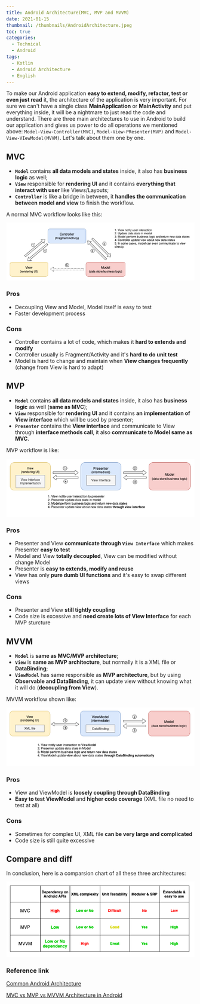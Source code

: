 ```yaml
---
title: Android Architecture(MVC, MVP and MVVM)
date: 2021-01-15
thumbnail: /thumbnails/AndroidArchitecture.jpeg
toc: true
categories:
  - Technical
  - Android
tags:
  - Kotlin
  - Android Architecture
  - English
---
```


To make our Android application **easy to extend, modify, refactor, test or even just read** it, the architecture of the application is very important. For sure we can't have a single class **MainApplication** or **MainActivity** and put everything inside, it will be a nightmare to just read the code and understand. There are three main architectures to use in Android to build our application and gives us power to do all operations we mentioned above: `Model-View-Controller(MVC)`, `Model-View-PResenter(MVP)` and `Model-View-VIewModel(MVVM)`. Let's talk about them one by one.

<!-- more -->

## MVC

- **`Model`** contains **all data models and states** inside, it also has **business logic** as well;
- **`View`** responsible for **rendering UI** and it contains **everything that interact with user** like Views/Layouts;
- **`Controller`** is like a bridge in between, it **handles the communication between model and view** to finish the workflow.

A normal MVC workflow looks like this:

<img src="https://raw.githubusercontent.com/Yunze-Li/BlogPictures/master/BlogPictures/pictures/MVC.png" style="zoom:110%;" />

 ### Pros

- Decoupling View and Model, Model itself is easy to test
- Faster development process

### Cons

- Controller contains a lot of code, which makes it **hard to extends and modify**
- Controller usually is Fragment/Activity and it's **hard to do unit test**
- Model is hard to change and maintain when **View changes frequently** (change from View is hard to adapt)



## MVP

- **`Model`** contains **all data models and states** inside, it also has **business logic** as well (**same as MVC**);
- **`View`** responsible for **rendering UI** and it contains **an implementation of View interface** which will be used by presenter;
- **`Presenter`** contains the **View interface** and communicate to View through **interface methods call**, it also **communicate to Model same as MVC**.

MVP workflow is like:

<img src="https://raw.githubusercontent.com/Yunze-Li/BlogPictures/master/BlogPictures/pictures/MVP.png" style="zoom:120%;" />

### Pros

- Presenter and View **communicate through `View Interface`** which makes Presenter **easy to test**
- Model and View **totally decoupled**, View can be modified without change Model 
- Presenter is **easy to extends, modify and reuse**
- View has only **pure dumb UI functions** and it's easy to swap different views

### Cons

- Presenter and View **still tightly coupling**
- Code size is excessive and **need create lots of View Interface** for each MVP sturcture 



## MVVM

- **`Model`** is **same as MVC/MVP architecture**;
- **`View`** is **same as MVP architecture**, but normally it is a XML file or **DataBinding**;
- **`ViewModel`** has same responsible as **MVP architecture**, but by using **Observable and DataBinding**, it can update view without knowing what it will do (**decoupling from View**).

MVVM workflow shown like:

<img src="https://raw.githubusercontent.com/Yunze-Li/BlogPictures/master/BlogPictures/pictures/MVVM.png" style="zoom:120%;" />

### Pros

- View and ViewModel is **loosely coupling through DataBinding**
- **Easy to test ViewModel** and **higher code coverage** (XML file no need to test at all)

### Cons

- Sometimes for complex UI, XML file **can be very large and complicated**
- Code size is still quite excessive



## Compare and diff

In conclusion, here is a comparsion chart of all these three architectures:

<img src="https://raw.githubusercontent.com/Yunze-Li/BlogPictures/master/BlogPictures/pictures/MVC%26MVP%26MVVM.png" style="zoom:120%;" />

### Reference link

[Common Android Architecture](https://anmolsehgal.medium.com/common-android-architectures-mvc-vs-mvp-vs-mvvm-afd8461e1fee)

[MVC vs MVP vs MVVM Architecture in Android](https://blog.mindorks.com/mvc-mvp-mvvm-architecture-in-android)


